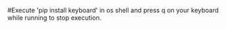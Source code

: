 #Execute 'pip install keyboard' in os shell and press q on your keyboard while running to stop execution.
